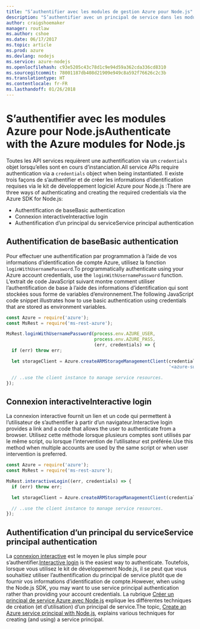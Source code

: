 ```yaml
---
title: "S’authentifier avec les modules de gestion Azure pour Node.js"
description: "S’authentifier avec un principal de service dans les modules de gestion Azure pour Node.js"
author: craigshoemaker
manager: routlaw
ms.author: cshoe
ms.date: 06/17/2017
ms.topic: article
ms.prod: azure
ms.devlang: nodejs
ms.service: azure-nodejs
ms.openlocfilehash: c93e5205c43c78d1c9e94d59a362cda336cd8310
ms.sourcegitcommit: 78001187db408d21909e949c8a592f76626c2c3b
ms.translationtype: HT
ms.contentlocale: fr-FR
ms.lasthandoff: 01/26/2018
---
```

# <a name="authenticate-with-the-azure-modules-for-nodejs"></a><span data-ttu-id="f5b6c-103">S’authentifier avec les modules Azure pour Node.js</span><span class="sxs-lookup"><span data-stu-id="f5b6c-103">Authenticate with the Azure modules for Node.js</span></span> 

<span data-ttu-id="f5b6c-104">Toutes les API services requièrent une authentification via un `credentials` objet lorsqu’elles sont en cours d’instanciation.</span><span class="sxs-lookup"><span data-stu-id="f5b6c-104">All service APIs require authentication via a `credentials` object when being instantiated.</span></span> <span data-ttu-id="f5b6c-105">Il existe trois façons de s’authentifier et de créer les informations d’identification requises via le kit de développement logiciel Azure pour Node.js :</span><span class="sxs-lookup"><span data-stu-id="f5b6c-105">There are three ways of authenticating and creating the required credentials via the Azure SDK for Node.js:</span></span> 

- <span data-ttu-id="f5b6c-106">Authentification de base</span><span class="sxs-lookup"><span data-stu-id="f5b6c-106">Basic authentication</span></span>
- <span data-ttu-id="f5b6c-107">Connexion interactive</span><span class="sxs-lookup"><span data-stu-id="f5b6c-107">Interactive login</span></span>
- <span data-ttu-id="f5b6c-108">Authentification d’un principal du service</span><span class="sxs-lookup"><span data-stu-id="f5b6c-108">Service principal authentication</span></span>

## <a name="basic-authentication"></a><span data-ttu-id="f5b6c-109">Authentification de base</span><span class="sxs-lookup"><span data-stu-id="f5b6c-109">Basic authentication</span></span>

<span data-ttu-id="f5b6c-110">Pour effectuer une authentification par programmation à l’aide de vos informations d’identification de compte Azure, utilisez la fonction `loginWithUsernamePassword`.</span><span class="sxs-lookup"><span data-stu-id="f5b6c-110">To programmatically authenticate using your Azure account credentials, use the `loginWithUsernamePassword` function.</span></span> <span data-ttu-id="f5b6c-111">L’extrait de code JavaScript suivant montre comment utiliser l’authentification de base à l’aide des informations d’identification qui sont stockées sous forme de variables d’environnement.</span><span class="sxs-lookup"><span data-stu-id="f5b6c-111">The following JavaScript code snippet illustrates how to use basic authentication using credentials that are stored as environment variables.</span></span> 

```javascript
const Azure = require('azure');
const MsRest = require('ms-rest-azure');

MsRest.loginWithUsernamePassword(process.env.AZURE_USER, 
                                 process.env.AZURE_PASS, 
                                 (err, credentials) => {
  if (err) throw err;

  let storageClient = Azure.createARMStorageManagementClient(credentials, 
                                                             '<azure-subscription-id>');

  // ..use the client instance to manage service resources.
});
```

## <a name="interactive-login"></a><span data-ttu-id="f5b6c-112">Connexion interactive</span><span class="sxs-lookup"><span data-stu-id="f5b6c-112">Interactive login</span></span>

<span data-ttu-id="f5b6c-113">La connexion interactive fournit un lien et un code qui permettent à l’utilisateur de s’authentifier à partir d’un navigateur.</span><span class="sxs-lookup"><span data-stu-id="f5b6c-113">Interactive login provides a link and a code that allows the user to authenticate from a browser.</span></span> <span data-ttu-id="f5b6c-114">Utilisez cette méthode lorsque plusieurs comptes sont utilisés par le même script, ou lorsque l’intervention de l’utilisateur est préférée.</span><span class="sxs-lookup"><span data-stu-id="f5b6c-114">Use this method when multiple accounts are used by the same script or when user intervention is preferred.</span></span>

```javascript
const Azure = require('azure');
const MsRest = require('ms-rest-azure');

MsRest.interactiveLogin((err, credentials) => {
  if (err) throw err;

  let storageClient = Azure.createARMStorageManagementClient(credentials, '<azure-subscription-id>');

  // ..use the client instance to manage service resources.
});
```

## <a name="service-principal-authentication"></a><span data-ttu-id="f5b6c-115">Authentification d’un principal du service</span><span class="sxs-lookup"><span data-stu-id="f5b6c-115">Service principal authentication</span></span>

<span data-ttu-id="f5b6c-116">La [connexion interactive](#interactive-login) est le moyen le plus simple pour s’authentifier.</span><span class="sxs-lookup"><span data-stu-id="f5b6c-116">[Interactive login](#interactive-login) is the easiest way to authenticate.</span></span> <span data-ttu-id="f5b6c-117">Toutefois, lorsque vous utilisez le kit de développement Node.js, il se peut que vous souhaitiez utiliser l’authentification du principal de service plutôt que de fournir vos informations d’identification de compte.</span><span class="sxs-lookup"><span data-stu-id="f5b6c-117">However, when using the Node.js SDK, you may want to use service principal authentication rather than providing your account credentials.</span></span> <span data-ttu-id="f5b6c-118">La rubrique [Créer un principal de service Azure avec Node.js](./node-sdk-azure-authenticate-principal.md) explique les différentes techniques de création (et d’utilisation) d’un principal de service.</span><span class="sxs-lookup"><span data-stu-id="f5b6c-118">The topic, [Create an Azure service principal with Node.js](./node-sdk-azure-authenticate-principal.md), explains various techniques for creating (and using) a service principal.</span></span> 